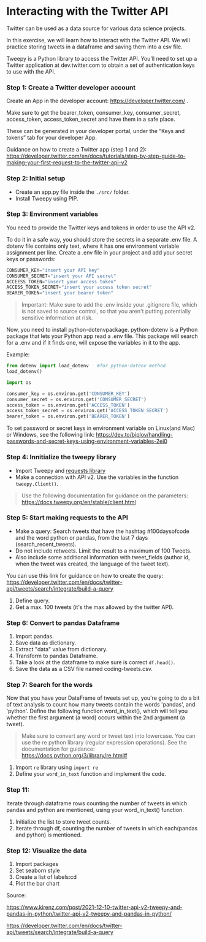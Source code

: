 # Interacting with the Twitter API

Twitter can be used as a data source for various data science projects.

In this exercise, we will learn how to interact with the Twitter API. We will practice storing tweets in a dataframe and saving them into a csv file.

Tweepy is a Python library to access the Twitter API. You’ll need to set up a Twitter application at dev.twitter.com to obtain a set of authentication keys to use with the API. 

### Step 1: Create a Twitter developer account

Create an App in the developer account: https://developer.twitter.com/ . 

Make sure to get the bearer_token, consumer_key, consumer_secret, access_token, access_token_secret and have them in a safe place.

These can be generated in your developer portal, under the “Keys and tokens” tab for your developer App.

Guidance on how to create a Twitter app (step 1 and 2): https://developer.twitter.com/en/docs/tutorials/step-by-step-guide-to-making-your-first-request-to-the-twitter-api-v2

### Step 2: Initial setup

- Create an app.py file inside the `./src/` folder. 
- Install Tweepy using PIP.

### Step 3: Environment variables

You need to provide the Twitter keys and tokens in order to use the API v2.

To do it in a safe way, you should store the secrets in a separate .env file.
A dotenv file contains only text, where it has one environment variable assignment per line.
Create a .env file in your project and add your secret keys or passwords: 

```py
CONSUMER_KEY="insert your API key"
CONSUMER_SECRET="insert your API secret"
ACCEESS_TOKEN="insert your access token"
ACCESS_TOKEN_SECRET="insert your access token secret"
BEARER_TOKEN="insert your bearer token"
```

> Important: Make sure to add the .env inside your .gitignore file, which is not saved to source control, so that you aren't putting potentially sensitive information at risk. 

Now, you need to install python-dotenvpackage. python-dotenv is a Python package that lets your Python app read a .env file. This package will search for a .env and if it finds one, will expose the variables in it to the app.

Example:

```py
from dotenv import load_dotenv   #for python-dotenv method
load_dotenv()                    

import os 

consumer_key = os.environ.get('CONSUMER_KEY')
consumer_secret = os.environ.get('CONSUMER_SECRET')
access_token = os.environ.get('ACCESS_TOKEN')
access_token_secret = os.environ.get('ACCESS_TOKEN_SECRET')
bearer_token = os.environ.get('BEARER_TOKEN')

```

To set password or secret keys in environment variable on Linux(and Mac) or Windows, see the following link: https://dev.to/biplov/handling-passwords-and-secret-keys-using-environment-variables-2ei0

### Step 4: Innitialize the tweepy library

- Import Tweepy and [requests library](https://requests.readthedocs.io/en/latest/)
- Make a connection with API v2. Use the variables in the function `tweepy.Client()`. 

> Use the following documentation for guidance on the parameters: https://docs.tweepy.org/en/stable/client.html

### Step 5: Start making requests to the API

- Make a query: Search tweets that have the hashtag #100daysofcode and the word python or pandas, from the last 7 days (search_recent_tweets). 
- Do not include retweets. Limit the result to a maximum of 100 Tweets.
- Also include some additional information with tweet_fields (author id, when the tweet was created, the language of the tweet text).

You can use this link for guidance on how to create the query: https://developer.twitter.com/en/docs/twitter-api/tweets/search/integrate/build-a-query


1. Define query.
2. Get a max. 100 tweets (it's the max allowed by the twitter API).


### Step 6: Convert to pandas Dataframe

1. Import pandas.
2. Save data as dictionary.
3. Extract "data" value from dictionary.
4. Transform to pandas Dataframe.
5. Take a look at the dataframe to make sure is correct `df.head()`.
6. Save the data as a CSV file named coding-tweets.csv.


### Step 7: Search for the words

Now that you have your DataFrame of tweets set up, you're going to do a bit of text analysis to count how many tweets contain the words 'pandas', and 'python'. Define the following function word_in_text(), which will tell you whether the first argument (a word) occurs within the 2nd argument (a tweet). 

> Make sure to convert any word or tweet text into lowercase.
> You can use the re python library (regular expression operations). See the documentation for guidance: https://docs.python.org/3/library/re.html#


1. Import `re` library using `import re`
2. Define your `word_in_text` function and implement the code.


### Step 11:

Iterate through dataframe rows counting the number of tweets in which pandas and python are mentioned, using your word_in_text() function.

1. Initialize the list to store tweet counts.
2. Iterate through df, counting the number of tweets in which each(pandas and python) is mentioned.

### Step 12: Visualize the data

1. Import packages
2. Set seaborn style
3. Create a list of labels:cd
4. Plot the bar chart

Source: 

https://www.kirenz.com/post/2021-12-10-twitter-api-v2-tweepy-and-pandas-in-python/twitter-api-v2-tweepy-and-pandas-in-python/

https://developer.twitter.com/en/docs/twitter-api/tweets/search/integrate/build-a-query
